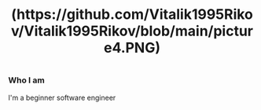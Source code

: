 <h1 align='center'>(https://github.com/Vitalik1995Rikov/Vitalik1995Rikov/blob/main/picture4.PNG)<h1>

### Who I am
I'm a beginner software engineer